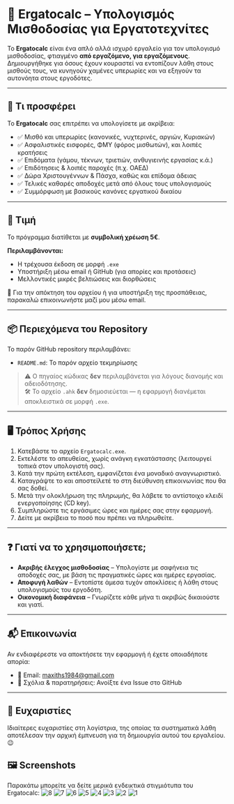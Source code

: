 # 💼 Ergatocalc – Υπολογισμός Μισθοδοσίας για Εργατοτεχνίτες

Το **Ergatocalc** είναι ένα απλό αλλά ισχυρό εργαλείο για τον υπολογισμό μισθοδοσίας, φτιαγμένο **από εργαζόμενο, για εργαζόμενους**. Δημιουργήθηκε για όσους έχουν κουραστεί να εντοπίζουν λάθη στους μισθούς τους, να κυνηγούν χαμένες υπερωρίες και να εξηγούν τα αυτονόητα στους εργοδότες.

---

## 🧾 Τι προσφέρει

Το **Ergatocalc** σας επιτρέπει να υπολογίσετε με ακρίβεια:

- ✅ Μισθό και υπερωρίες (κανονικές, νυχτερινές, αργιών, Κυριακών)
- ✅ Ασφαλιστικές εισφορές, ΦΜΥ (φόρος μισθωτών), και λοιπές κρατήσεις
- ✅ Επιδόματα (γάμου, τέκνων, τριετιών, ανθυγιεινής εργασίας κ.ά.)
- ✅ Επιδότησεις & λοιπές παροχές (π.χ. ΟΑΕΔ)
- ✅ Δώρα Χριστουγέννων & Πάσχα, καθώς και επίδομα άδειας
- ✅ Τελικές καθαρές αποδοχές μετά από όλους τους υπολογισμούς
- ✅ Συμμόρφωση με βασικούς κανόνες εργατικού δικαίου

---

## 💸 Τιμή

Το πρόγραμμα διατίθεται με **συμβολική χρέωση 5€**.

**Περιλαμβάνονται:**

- Η τρέχουσα έκδοση σε μορφή `.exe`
- Υποστήριξη μέσω email ή GitHub (για απορίες και προτάσεις)
- Μελλοντικές μικρές βελτιώσεις και διορθώσεις

📩 Για την απόκτηση του αρχείου ή για υποστήριξη της προσπάθειας, παρακαλώ επικοινωνήστε μαζί μου μέσω email.

---

## 📦 Περιεχόμενα του Repository

Το παρόν GitHub repository περιλαμβάνει:

- `README.md`: Το παρόν αρχείο τεκμηρίωσης

> ⚠️ Ο πηγαίος κώδικας **δεν** περιλαμβάνεται για λόγους διανομής και αδειοδότησης.  
> 🛠 Το αρχείο `.ahk` **δεν** δημοσιεύεται — η εφαρμογή διανέμεται αποκλειστικά σε μορφή `.exe`.

---

## 🖥️ Τρόπος Χρήσης

1. Κατεβάστε το αρχείο `Ergatocalc.exe`.
2. Εκτελέστε το απευθείας, χωρίς ανάγκη εγκατάστασης (λειτουργεί τοπικά στον υπολογιστή σας).
3. Κατά την πρώτη εκτέλεση, εμφανίζεται ένα μοναδικό αναγνωριστικό.
4. Καταγράψτε το και αποστείλετέ το στη διεύθυνση επικοινωνίας που θα σας δοθεί.
5. Μετά την ολοκλήρωση της πληρωμής, θα λάβετε το αντίστοιχο κλειδί ενεργοποίησης (CD key).
6. Συμπληρώστε τις εργάσιμες ώρες και ημέρες σας στην εφαρμογή.
7. Δείτε με ακρίβεια το ποσό που πρέπει να πληρωθείτε.

---

## ❓ Γιατί να το χρησιμοποιήσετε;

- **Ακριβής έλεγχος μισθοδοσίας** – Υπολογίστε με σαφήνεια τις αποδοχές σας, με βάση τις πραγματικές ώρες και ημέρες εργασίας.
- **Αποφυγή λαθών** – Εντοπίστε άμεσα τυχόν αποκλίσεις ή λάθη στους υπολογισμούς του εργοδότη.
- **Οικονομική διαφάνεια** – Γνωρίζετε κάθε μήνα τι ακριβώς δικαιούστε και γιατί.

---

## 📬 Επικοινωνία

Αν ενδιαφέρεστε να αποκτήσετε την εφαρμογή ή έχετε οποιαδήποτε απορία:

- 📧 Email: maxiths1984@gmail.com
- 🐛 Σχόλια & παρατηρήσεις: Ανοίξτε ένα Issue στο GitHub

---

## 🙏 Ευχαριστίες

Ιδιαίτερες ευχαριστίες στη λογίστρια, της οποίας τα συστηματικά λάθη αποτέλεσαν την αρχική έμπνευση για τη δημιουργία αυτού του εργαλείου. 😉

## 🖼️ Screenshots

Παρακάτω μπορείτε να δείτε μερικά ενδεικτικά στιγμιότυπα του Ergatocalc:
![8](https://github.com/user-attachments/assets/fad1f194-9e12-4d9e-8905-2692599912e2)
![7](https://github.com/user-attachments/assets/85cf9404-c5cd-47b1-99be-c761cc97df0b)
![6](https://github.com/user-attachments/assets/5178d862-5c43-4161-92f0-bf49149c658e)
![5](https://github.com/user-attachments/assets/d00f36f2-2658-44ed-a004-198394aff763)
![4](https://github.com/user-attachments/assets/d0b86acc-2bde-4929-82a3-2fc77e3a3e97)
![3](https://github.com/user-attachments/assets/cf2c159f-459d-40ea-86fd-49e50c661990)
![2](https://github.com/user-attachments/assets/7930f06c-26fb-44da-b345-dac4543f3544)
![1](https://github.com/user-attachments/assets/17da7279-bfbe-481a-bc5c-91f357921ebe)
